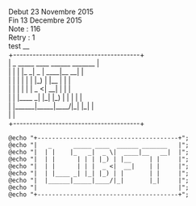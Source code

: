 Debut 23 Novembre 2015  
Fin 13 Decembre 2015  
Note : 116  
Retry : 1  
test __  
+---------------------------------------+  
|   \_      \_\_\_\_\_ \_\_\_\_  \_\_\_\_\_\_ \_\_\_\_\_\_\_   |  
|  | |    |\_   \_|  \_ \|  \_\_\_\_|\_\_   \_\_|  |  
|  | |      | | | |\_) | |\_\_     | |     |  
|  | |      | | |  \_ <|  \_\_|    | |     |  
|  | |\_\_\_\_ \_| |\_| |\_) | |       | |     |  
|  |\_\_\_\_\_\_|\_\_\_\_\_|\_\_\_\_/|\_|       |\_|     |  
|                                       |  
+---------------------------------------+  


	@echo "+---------------------------------------+";
	@echo "|   _      _____ ____  ______ _______   |";
	@echo "|  | |    |_   _|  _ \|  ____|__   __|  |";
	@echo "|  | |      | | | |_) | |__     | |     |";
	@echo "|  | |      | | |  _ <|  __|    | |     |";
	@echo "|  | |____ _| |_| |_) | |       | |     |";
	@echo "|  |______|_____|____/|_|       |_|     |";
	@echo "|                                       |";
	@echo "+---------------------------------------+";
